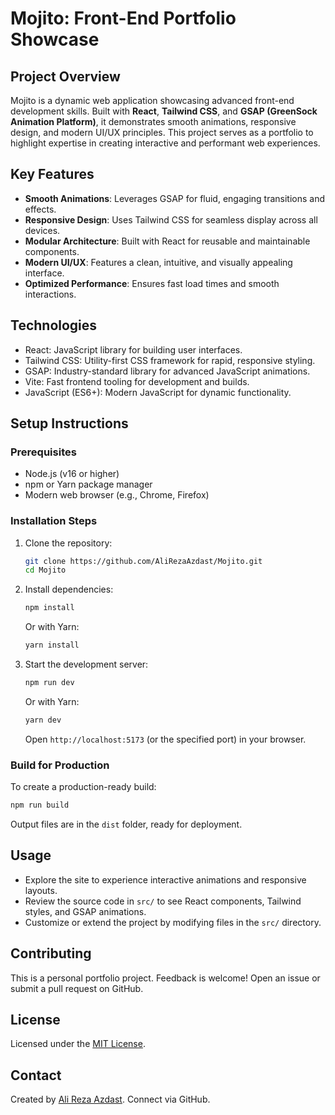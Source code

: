 # Mojito: Front-End Portfolio Showcase

## Project Overview
Mojito is a dynamic web application showcasing advanced front-end development skills. Built with **React**, **Tailwind CSS**, and **GSAP (GreenSock Animation Platform)**, it demonstrates smooth animations, responsive design, and modern UI/UX principles. This project serves as a portfolio to highlight expertise in creating interactive and performant web experiences.

## Key Features
- **Smooth Animations**: Leverages GSAP for fluid, engaging transitions and effects.
- **Responsive Design**: Uses Tailwind CSS for seamless display across all devices.
- **Modular Architecture**: Built with React for reusable and maintainable components.
- **Modern UI/UX**: Features a clean, intuitive, and visually appealing interface.
- **Optimized Performance**: Ensures fast load times and smooth interactions.

## Technologies
- React: JavaScript library for building user interfaces.
- Tailwind CSS: Utility-first CSS framework for rapid, responsive styling.
- GSAP: Industry-standard library for advanced JavaScript animations.
- Vite: Fast frontend tooling for development and builds.
- JavaScript (ES6+): Modern JavaScript for dynamic functionality.

## Setup Instructions

### Prerequisites
- Node.js (v16 or higher)
- npm or Yarn package manager
- Modern web browser (e.g., Chrome, Firefox)

### Installation Steps
1. Clone the repository:
   ```bash
   git clone https://github.com/AliRezaAzdast/Mojito.git
   cd Mojito
   ```
2. Install dependencies:
   ```bash
   npm install
   ```
   Or with Yarn:
   ```bash
   yarn install
   ```
3. Start the development server:
   ```bash
   npm run dev
   ```
   Or with Yarn:
   ```bash
   yarn dev
   ```
   Open `http://localhost:5173` (or the specified port) in your browser.

### Build for Production
To create a production-ready build:
```bash
npm run build
```
Output files are in the `dist` folder, ready for deployment.

## Usage
- Explore the site to experience interactive animations and responsive layouts.
- Review the source code in `src/` to see React components, Tailwind styles, and GSAP animations.
- Customize or extend the project by modifying files in the `src/` directory.

## Contributing
This is a personal portfolio project. Feedback is welcome! Open an issue or submit a pull request on GitHub.

## License
Licensed under the [MIT License](LICENSE).

## Contact
Created by [Ali Reza Azdast](https://github.com/AliRezaAzdast). Connect via GitHub.

